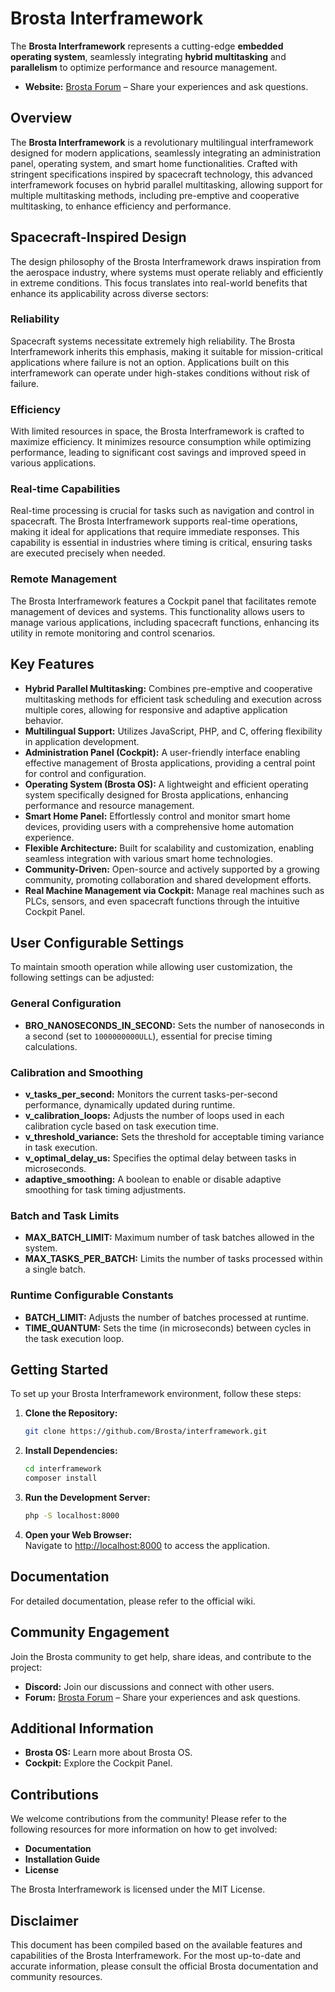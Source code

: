 # Brosta Interframework
The **Brosta Interframework** represents a cutting-edge **embedded operating system**,
seamlessly integrating **hybrid multitasking** and **parallelism** to optimize performance and resource management.

- **Website:** [Brosta Forum](https://brosta.org) – Share your experiences and ask questions.

## Overview
The **Brosta Interframework** is a revolutionary multilingual interframework designed for modern applications, seamlessly integrating an administration panel, operating system, and smart home functionalities. Crafted with stringent specifications inspired by spacecraft technology, this advanced interframework focuses on hybrid parallel multitasking, allowing support for multiple multitasking methods, including pre-emptive and cooperative multitasking, to enhance efficiency and performance.

## Spacecraft-Inspired Design
The design philosophy of the Brosta Interframework draws inspiration from the aerospace industry, where systems must operate reliably and efficiently in extreme conditions. This focus translates into real-world benefits that enhance its applicability across diverse sectors:

### Reliability
Spacecraft systems necessitate extremely high reliability. The Brosta Interframework inherits this emphasis, making it suitable for mission-critical applications where failure is not an option. Applications built on this interframework can operate under high-stakes conditions without risk of failure.

### Efficiency
With limited resources in space, the Brosta Interframework is crafted to maximize efficiency. It minimizes resource consumption while optimizing performance, leading to significant cost savings and improved speed in various applications.

### Real-time Capabilities
Real-time processing is crucial for tasks such as navigation and control in spacecraft. The Brosta Interframework supports real-time operations, making it ideal for applications that require immediate responses. This capability is essential in industries where timing is critical, ensuring tasks are executed precisely when needed.

### Remote Management
The Brosta Interframework features a Cockpit panel that facilitates remote management of devices and systems. This functionality allows users to manage various applications, including spacecraft functions, enhancing its utility in remote monitoring and control scenarios.

## Key Features
- **Hybrid Parallel Multitasking:** Combines pre-emptive and cooperative multitasking methods for efficient task scheduling and execution across multiple cores, allowing for responsive and adaptive application behavior.
- **Multilingual Support:** Utilizes JavaScript, PHP, and C, offering flexibility in application development.
- **Administration Panel (Cockpit):** A user-friendly interface enabling effective management of Brosta applications, providing a central point for control and configuration.
- **Operating System (Brosta OS):** A lightweight and efficient operating system specifically designed for Brosta applications, enhancing performance and resource management.
- **Smart Home Panel:** Effortlessly control and monitor smart home devices, providing users with a comprehensive home automation experience.
- **Flexible Architecture:** Built for scalability and customization, enabling seamless integration with various smart home technologies.
- **Community-Driven:** Open-source and actively supported by a growing community, promoting collaboration and shared development efforts.
- **Real Machine Management via Cockpit:** Manage real machines such as PLCs, sensors, and even spacecraft functions through the intuitive Cockpit Panel.

## User Configurable Settings
To maintain smooth operation while allowing user customization, the following settings can be adjusted:

### General Configuration
- **BRO_NANOSECONDS_IN_SECOND:** Sets the number of nanoseconds in a second (set to `1000000000ULL`), essential for precise timing calculations.

### Calibration and Smoothing
- **v_tasks_per_second:** Monitors the current tasks-per-second performance, dynamically updated during runtime.
- **v_calibration_loops:** Adjusts the number of loops used in each calibration cycle based on task execution time.
- **v_threshold_variance:** Sets the threshold for acceptable timing variance in task execution.
- **v_optimal_delay_us:** Specifies the optimal delay between tasks in microseconds.
- **adaptive_smoothing:** A boolean to enable or disable adaptive smoothing for task timing adjustments.

### Batch and Task Limits
- **MAX_BATCH_LIMIT:** Maximum number of task batches allowed in the system.
- **MAX_TASKS_PER_BATCH:** Limits the number of tasks processed within a single batch.


### Runtime Configurable Constants
- **BATCH_LIMIT:** Adjusts the number of batches processed at runtime.
- **TIME_QUANTUM:** Sets the time (in microseconds) between cycles in the task execution loop.

## Getting Started
To set up your Brosta Interframework environment, follow these steps:

1. **Clone the Repository:**
   ```bash
   git clone https://github.com/Brosta/interframework.git
   ```

2. **Install Dependencies:**
   ```bash
   cd interframework
   composer install
   ```

3. **Run the Development Server:**
   ```bash
   php -S localhost:8000
   ```

4. **Open your Web Browser:**  
   Navigate to [http://localhost:8000](http://localhost:8000) to access the application.

## Documentation
For detailed documentation, please refer to the official wiki.

## Community Engagement
Join the Brosta community to get help, share ideas, and contribute to the project:
- **Discord:** Join our discussions and connect with other users.
- **Forum:** [Brosta Forum](https://forum.brosta.org) – Share your experiences and ask questions.

## Additional Information
- **Brosta OS:** Learn more about Brosta OS.
- **Cockpit:** Explore the Cockpit Panel.

## Contributions
We welcome contributions from the community! Please refer to the following resources for more information on how to get involved:
- **Documentation**
- **Installation Guide**
- **License**

The Brosta Interframework is licensed under the MIT License.

## Disclaimer
This document has been compiled based on the available features and capabilities of the Brosta Interframework. For the most up-to-date and accurate information, please consult the official Brosta documentation and community resources.
